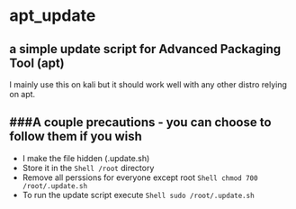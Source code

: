 # apt_update
## a simple update script for Advanced Packaging Tool (apt)

I mainly use this on kali but it should work well with any other distro relying on apt.

###A couple precautions - you can choose to follow them if you wish
--------------------------------------------------------------------------------------------------
* I make the file hidden (.update.sh)
* Store it in the ```Shell /root``` directory 
* Remove all perssions for everyone except root ```Shell chmod 700 /root/.update.sh```
* To run the update script execute ```Shell sudo /root/.update.sh```
